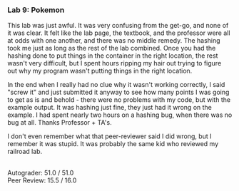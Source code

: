 ### Lab 9: Pokemon

This lab was just awful. It was very confusing from the get-go, and none of it was clear. It felt like the lab page, the textbook, and the professor were all at odds with one another, and there was no middle remedy. The hashing took me just as long as the rest of the lab combined. Once you had the hashing done to put things in the container in the right location, the rest wasn't very difficult, but I spent hours ripping my hair out trying to figure out why my program wasn't putting things in the right location.

In the end when I really had no clue why it wasn't working correctly, I said "screw it" and just submitted it anyway to see how many points I was going to get as is and behold - there were no problems with my code, but with the example output. It was hashing just fine, they just had it wrong on the example. I had spent nearly two hours on a hashing bug, when there was no bug at all. Thanks Professor + TA's.

I don't even remember what that peer-reviewer said I did wrong, but I remember it was stupid. It was probably the same kid who reviewed my railroad lab.

<br />
Autograder:  51.0 / 51.0
<br />
Peer Review: 15.5 / 16.0
